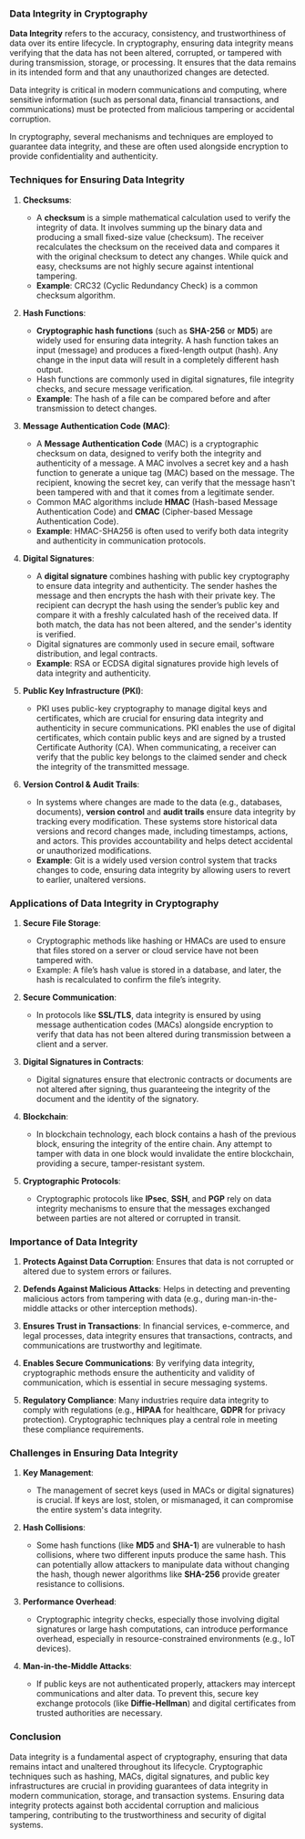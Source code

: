 ### **Data Integrity in Cryptography**

**Data Integrity** refers to the accuracy, consistency, and trustworthiness of data over its entire lifecycle. In cryptography, ensuring data integrity means verifying that the data has not been altered, corrupted, or tampered with during transmission, storage, or processing. It ensures that the data remains in its intended form and that any unauthorized changes are detected.

Data integrity is critical in modern communications and computing, where sensitive information (such as personal data, financial transactions, and communications) must be protected from malicious tampering or accidental corruption.

In cryptography, several mechanisms and techniques are employed to guarantee data integrity, and these are often used alongside encryption to provide confidentiality and authenticity.

### **Techniques for Ensuring Data Integrity**

1. **Checksums**:
   - A **checksum** is a simple mathematical calculation used to verify the integrity of data. It involves summing up the binary data and producing a small fixed-size value (checksum). The receiver recalculates the checksum on the received data and compares it with the original checksum to detect any changes. While quick and easy, checksums are not highly secure against intentional tampering.
   - **Example**: CRC32 (Cyclic Redundancy Check) is a common checksum algorithm.

2. **Hash Functions**:
   - **Cryptographic hash functions** (such as **SHA-256** or **MD5**) are widely used for ensuring data integrity. A hash function takes an input (message) and produces a fixed-length output (hash). Any change in the input data will result in a completely different hash output.
   - Hash functions are commonly used in digital signatures, file integrity checks, and secure message verification.
   - **Example**: The hash of a file can be compared before and after transmission to detect changes.

3. **Message Authentication Code (MAC)**:
   - A **Message Authentication Code** (MAC) is a cryptographic checksum on data, designed to verify both the integrity and authenticity of a message. A MAC involves a secret key and a hash function to generate a unique tag (MAC) based on the message. The recipient, knowing the secret key, can verify that the message hasn't been tampered with and that it comes from a legitimate sender.
   - Common MAC algorithms include **HMAC** (Hash-based Message Authentication Code) and **CMAC** (Cipher-based Message Authentication Code).
   - **Example**: HMAC-SHA256 is often used to verify both data integrity and authenticity in communication protocols.

4. **Digital Signatures**:
   - A **digital signature** combines hashing with public key cryptography to ensure data integrity and authenticity. The sender hashes the message and then encrypts the hash with their private key. The recipient can decrypt the hash using the sender’s public key and compare it with a freshly calculated hash of the received data. If both match, the data has not been altered, and the sender's identity is verified.
   - Digital signatures are commonly used in secure email, software distribution, and legal contracts.
   - **Example**: RSA or ECDSA digital signatures provide high levels of data integrity and authenticity.

5. **Public Key Infrastructure (PKI)**:
   - PKI uses public-key cryptography to manage digital keys and certificates, which are crucial for ensuring data integrity and authenticity in secure communications. PKI enables the use of digital certificates, which contain public keys and are signed by a trusted Certificate Authority (CA). When communicating, a receiver can verify that the public key belongs to the claimed sender and check the integrity of the transmitted message.
   
6. **Version Control & Audit Trails**:
   - In systems where changes are made to the data (e.g., databases, documents), **version control** and **audit trails** ensure data integrity by tracking every modification. These systems store historical data versions and record changes made, including timestamps, actions, and actors. This provides accountability and helps detect accidental or unauthorized modifications.
   - **Example**: Git is a widely used version control system that tracks changes to code, ensuring data integrity by allowing users to revert to earlier, unaltered versions.

### **Applications of Data Integrity in Cryptography**

1. **Secure File Storage**:
   - Cryptographic methods like hashing or HMACs are used to ensure that files stored on a server or cloud service have not been tampered with.
   - Example: A file’s hash value is stored in a database, and later, the hash is recalculated to confirm the file’s integrity.

2. **Secure Communication**:
   - In protocols like **SSL/TLS**, data integrity is ensured by using message authentication codes (MACs) alongside encryption to verify that data has not been altered during transmission between a client and a server.

3. **Digital Signatures in Contracts**:
   - Digital signatures ensure that electronic contracts or documents are not altered after signing, thus guaranteeing the integrity of the document and the identity of the signatory.

4. **Blockchain**:
   - In blockchain technology, each block contains a hash of the previous block, ensuring the integrity of the entire chain. Any attempt to tamper with data in one block would invalidate the entire blockchain, providing a secure, tamper-resistant system.

5. **Cryptographic Protocols**:
   - Cryptographic protocols like **IPsec**, **SSH**, and **PGP** rely on data integrity mechanisms to ensure that the messages exchanged between parties are not altered or corrupted in transit.

### **Importance of Data Integrity**

1. **Protects Against Data Corruption**: Ensures that data is not corrupted or altered due to system errors or failures.

2. **Defends Against Malicious Attacks**: Helps in detecting and preventing malicious actors from tampering with data (e.g., during man-in-the-middle attacks or other interception methods).

3. **Ensures Trust in Transactions**: In financial services, e-commerce, and legal processes, data integrity ensures that transactions, contracts, and communications are trustworthy and legitimate.

4. **Enables Secure Communications**: By verifying data integrity, cryptographic methods ensure the authenticity and validity of communication, which is essential in secure messaging systems.

5. **Regulatory Compliance**: Many industries require data integrity to comply with regulations (e.g., **HIPAA** for healthcare, **GDPR** for privacy protection). Cryptographic techniques play a central role in meeting these compliance requirements.

### **Challenges in Ensuring Data Integrity**

1. **Key Management**:
   - The management of secret keys (used in MACs or digital signatures) is crucial. If keys are lost, stolen, or mismanaged, it can compromise the entire system's data integrity.

2. **Hash Collisions**:
   - Some hash functions (like **MD5** and **SHA-1**) are vulnerable to hash collisions, where two different inputs produce the same hash. This can potentially allow attackers to manipulate data without changing the hash, though newer algorithms like **SHA-256** provide greater resistance to collisions.

3. **Performance Overhead**:
   - Cryptographic integrity checks, especially those involving digital signatures or large hash computations, can introduce performance overhead, especially in resource-constrained environments (e.g., IoT devices).

4. **Man-in-the-Middle Attacks**:
   - If public keys are not authenticated properly, attackers may intercept communications and alter data. To prevent this, secure key exchange protocols (like **Diffie-Hellman**) and digital certificates from trusted authorities are necessary.

### **Conclusion**

Data integrity is a fundamental aspect of cryptography, ensuring that data remains intact and unaltered throughout its lifecycle. Cryptographic techniques such as hashing, MACs, digital signatures, and public key infrastructures are crucial in providing guarantees of data integrity in modern communication, storage, and transaction systems. Ensuring data integrity protects against both accidental corruption and malicious tampering, contributing to the trustworthiness and security of digital systems.
